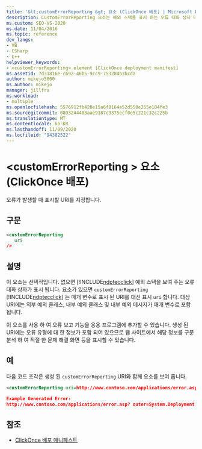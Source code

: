 ```yaml
---
title: '&lt;customErrorReporting &gt; 요소 (ClickOnce 배포) | Microsoft Docs'
description: CustomErrorReporting 요소는 예외 스택을 표시 하는 오류 대화 상자 대신 오류가 발생 하는 경우 표시할 URI를 지정 합니다.
ms.custom: SEO-VS-2020
ms.date: 11/04/2016
ms.topic: reference
dev_langs:
- VB
- CSharp
- C++
helpviewer_keywords:
- <customErrorReporting> element [ClickOnce deployment manifest]
ms.assetid: 7d31816e-c692-46b5-9cc9-753284b3bcda
author: mikejo5000
ms.author: mikejo
manager: jillfra
ms.workload:
- multiple
ms.openlocfilehash: 5576912fb428e15a6f8164e52d558e255e184fe3
ms.sourcegitcommit: 0893244403aae9187c9375ecf0e5c221c32c225b
ms.translationtype: MT
ms.contentlocale: ko-KR
ms.lasthandoff: 11/09/2020
ms.locfileid: "94382522"
---
```

# <a name="ltcustomerrorreportinggt-element-clickonce-deployment"></a>&lt;customErrorReporting &gt; 요소 (ClickOnce 배포)
오류가 발생할 때 표시할 URI를 지정합니다.

## <a name="syntax"></a>구문

```xml
<customErrorReporting
   uri
/>
```

## <a name="remarks"></a>설명
 이 요소는 선택적입니다. 없으면 [!INCLUDE[ndptecclick](../deployment/includes/ndptecclick_md.md)] 예외 스택을 보여 주는 오류 대화 상자가 표시 됩니다. 요소가 있으면 `customErrorReporting` [!INCLUDE[ndptecclick](../deployment/includes/ndptecclick_md.md)] 는 매개 변수로 표시 된 URI를 대신 표시 `uri` 합니다. 대상 URI에는 외부 예외 클래스, 내부 예외 클래스 및 내부 예외 메시지가 매개 변수로 포함 됩니다.

 이 요소를 사용 하 여 오류 보고 기능을 응용 프로그램에 추가할 수 있습니다. 생성 된 URI에는 오류 유형에 대 한 정보가 포함 되어 있으므로 웹 사이트에서 해당 정보를 구문 분석 하 여 적절 한 문제 해결 화면 등을 표시할 수 있습니다.

## <a name="example"></a>예
 다음 코드 조각은 생성 된 `customErrorReporting` URI와 함께 요소를 보여 줍니다.

```xml
<customErrorReporting uri=http://www.contoso.com/applications/error.asp />

Example Generated Error:
http://www.contoso.com/applications/error.asp? outer=System.Deployment.Application.InvalidDeploymentException&&inner=System.Deployment.Application.InvalidDeploymentException&&msg=The%20application%20manifest%20is%20signed,%20but%20the%20deployment%20manifest%20is%20unsigned.%20Both%20manifests%20must%20be%20either%20signed%20or%20unsigned.
```

## <a name="see-also"></a>참조
- [ClickOnce 배포 매니페스트](../deployment/clickonce-deployment-manifest.md)